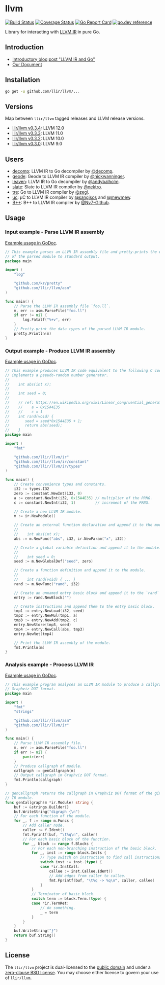 # llvm

[![Build Status](https://github.com/llir/llvm/workflows/Go/badge.svg?branch=master)](https://github.com/llir/llvm/actions/workflows/go.yml)
[![Coverage Status](https://coveralls.io/repos/github/llir/llvm/badge.svg?branch=master)](https://coveralls.io/github/llir/llvm?branch=master)
[![Go Report Card](https://goreportcard.com/badge/github.com/llir/llvm)](https://goreportcard.com/report/github.com/llir/llvm)
[![go.dev reference](https://img.shields.io/badge/go.dev-reference-007d9c?logo=go&logoColor=white&style=flat-square)](https://pkg.go.dev/github.com/llir/llvm)

Library for interacting with [LLVM IR](http://llvm.org/docs/LangRef.html) in pure Go.

## Introduction

* [Introductory blog post "LLVM IR and Go"](https://blog.gopheracademy.com/advent-2018/llvm-ir-and-go/)
* [Our Document](https://llir.github.io/document/)

## Installation

```bash
go get -u github.com/llir/llvm/...
```

## Versions

Map between `llir/llvm` tagged releases and LLVM release versions.

* [llir/llvm v0.3.4](https://github.com/llir/llvm/tree/v0.3.4): LLVM 12.0
* [llir/llvm v0.3.3](https://github.com/llir/llvm/tree/v0.3.3): LLVM 11.0
* [llir/llvm v0.3.2](https://github.com/llir/llvm/tree/v0.3.2): LLVM 10.0
* [llir/llvm v0.3.0](https://github.com/llir/llvm/tree/v0.3.0): LLVM 9.0

## Users

* [decomp](https://github.com/decomp/decomp): LLVM IR to Go decompiler by [@decomp](https://github.com/decomp).
* [geode](https://github.com/geode-lang/geode): Geode to LLVM IR compiler by [@nickwanninger](https://github.com/nickwanninger).
* [leaven](https://github.com/andybalholm/leaven): LLVM IR to Go decompiler by [@andybalholm](https://github.com/andybalholm).
* [slate](https://github.com/nektro/slate): Slate to LLVM IR compiler by [@nektro](https://github.com/nektro).
* [tre](https://github.com/zegl/tre): Go to LLVM IR compiler by [@zegl](https://github.com/zegl).
* [uc](https://github.com/mewmew/uc): µC to LLVM IR compiler by [@sangisos](https://github.com/sangisos) and [@mewmew](https://github.com/mewmew).
* [B++](https://github.com/Nv7-Github/Bpp): B++ to LLVM IR compiler by [@Nv7-Github](https://github.com/Nv7-Github).

## Usage

### Input example - Parse LLVM IR assembly

[Example usage in GoDoc](https://pkg.go.dev/github.com/llir/llvm/asm#example-package).

```go
// This example parses an LLVM IR assembly file and pretty-prints the data types
// of the parsed module to standard output.
package main

import (
	"log"

	"github.com/kr/pretty"
	"github.com/llir/llvm/asm"
)

func main() {
	// Parse the LLVM IR assembly file `foo.ll`.
	m, err := asm.ParseFile("foo.ll")
	if err != nil {
		log.Fatalf("%+v", err)
	}
	// Pretty-print the data types of the parsed LLVM IR module.
	pretty.Println(m)
}
```

### Output example - Produce LLVM IR assembly

[Example usage in GoDoc](https://pkg.go.dev/github.com/llir/llvm/ir#example-package).

```go
// This example produces LLVM IR code equivalent to the following C code, which
// implements a pseudo-random number generator.
//
//    int abs(int x);
//
//    int seed = 0;
//
//    // ref: https://en.wikipedia.org/wiki/Linear_congruential_generator
//    //    a = 0x15A4E35
//    //    c = 1
//    int rand(void) {
//       seed = seed*0x15A4E35 + 1;
//       return abs(seed);
//    }
package main

import (
	"fmt"

	"github.com/llir/llvm/ir"
	"github.com/llir/llvm/ir/constant"
	"github.com/llir/llvm/ir/types"
)

func main() {
	// Create convenience types and constants.
	i32 := types.I32
	zero := constant.NewInt(i32, 0)
	a := constant.NewInt(i32, 0x15A4E35) // multiplier of the PRNG.
	c := constant.NewInt(i32, 1)         // increment of the PRNG.

	// Create a new LLVM IR module.
	m := ir.NewModule()

	// Create an external function declaration and append it to the module.
	//
	//    int abs(int x);
	abs := m.NewFunc("abs", i32, ir.NewParam("x", i32))

	// Create a global variable definition and append it to the module.
	//
	//    int seed = 0;
	seed := m.NewGlobalDef("seed", zero)

	// Create a function definition and append it to the module.
	//
	//    int rand(void) { ... }
	rand := m.NewFunc("rand", i32)

	// Create an unnamed entry basic block and append it to the `rand` function.
	entry := rand.NewBlock("")

	// Create instructions and append them to the entry basic block.
	tmp1 := entry.NewLoad(i32, seed)
	tmp2 := entry.NewMul(tmp1, a)
	tmp3 := entry.NewAdd(tmp2, c)
	entry.NewStore(tmp3, seed)
	tmp4 := entry.NewCall(abs, tmp3)
	entry.NewRet(tmp4)

	// Print the LLVM IR assembly of the module.
	fmt.Println(m)
}
```

### Analysis example - Process LLVM IR

[Example usage in GoDoc](https://pkg.go.dev/github.com/llir/llvm/ir#example-package--Callgraph).

```go
// This example program analyses an LLVM IR module to produce a callgraph in
// Graphviz DOT format.
package main

import (
	"fmt"
	"strings"

	"github.com/llir/llvm/asm"
	"github.com/llir/llvm/ir"
)

func main() {
	// Parse LLVM IR assembly file.
	m, err := asm.ParseFile("foo.ll")
	if err != nil {
		panic(err)
	}
	// Produce callgraph of module.
	callgraph := genCallgraph(m)
	// Output callgraph in Graphviz DOT format.
	fmt.Println(callgraph)
}

// genCallgraph returns the callgraph in Graphviz DOT format of the given LLVM
// IR module.
func genCallgraph(m *ir.Module) string {
	buf := &strings.Builder{}
	buf.WriteString("digraph {\n")
	// For each function of the module.
	for _, f := range m.Funcs {
		// Add caller node.
		caller := f.Ident()
		fmt.Fprintf(buf, "\t%q\n", caller)
		// For each basic block of the function.
		for _, block := range f.Blocks {
			// For each non-branching instruction of the basic block.
			for _, inst := range block.Insts {
				// Type switch on instruction to find call instructions.
				switch inst := inst.(type) {
				case *ir.InstCall:
					callee := inst.Callee.Ident()
					// Add edges from caller to callee.
					fmt.Fprintf(buf, "\t%q -> %q\n", caller, callee)
				}
			}
			// Terminator of basic block.
			switch term := block.Term.(type) {
			case *ir.TermRet:
				// do something.
				_ = term
			}
		}
	}
	buf.WriteString("}")
	return buf.String()
}
```

## License

The `llir/llvm` project is dual-licensed to the [public domain](UNLICENSE) and under a [zero-clause BSD license](LICENSE). You may choose either license to govern your use of `llir/llvm`.
